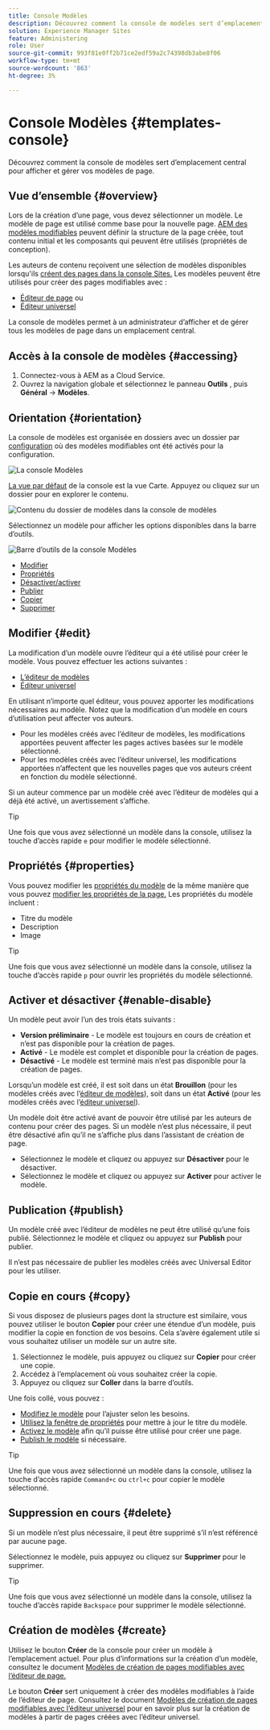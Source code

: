 ```yaml
---
title: Console Modèles
description: Découvrez comment la console de modèles sert d’emplacement central pour afficher et gérer vos modèles de page.
solution: Experience Manager Sites
feature: Administering
role: User
source-git-commit: 993f81e0ff2b71ce2edf59a2c74398db3abe8f06
workflow-type: tm+mt
source-wordcount: '863'
ht-degree: 3%

---
```



# Console Modèles {#templates-console}

Découvrez comment la console de modèles sert d’emplacement central pour afficher et gérer vos modèles de page.

## Vue d’ensemble {#overview}

Lors de la création d’une page, vous devez sélectionner un modèle. Le modèle de page est utilisé comme base pour la nouvelle page. [AEM des modèles modifiables](/help/implementing/developing/components/templates.md) peuvent définir la structure de la page créée, tout contenu initial et les composants qui peuvent être utilisés (propriétés de conception).

Les auteurs de contenu reçoivent une sélection de modèles disponibles lorsqu&#39;ils [ créent des pages dans la console Sites.](/help/sites-cloud/authoring/sites-console/creating-pages.md) Les modèles peuvent être utilisés pour créer des pages modifiables avec :

* [Éditeur de page](/help/sites-cloud/authoring/page-editor/templates.md) ou
* [Éditeur universel](/help/sites-cloud/authoring/universal-editor/templates.md)

La console de modèles permet à un administrateur d’afficher et de gérer tous les modèles de page dans un emplacement central.

## Accès à la console de modèles {#accessing}

1. Connectez-vous à AEM as a Cloud Service.
1. Ouvrez la navigation globale et sélectionnez le panneau **Outils** , puis **Général** -> **Modèles**.

## Orientation {#orientation}

La console de modèles est organisée en dossiers avec un dossier par [configuration](/help/implementing/developing/introduction/configurations.md) où des modèles modifiables ont été activés pour la configuration.

![La console Modèles](assets/templates-console/templates-console.png)

[La vue par défaut](/help/sites-cloud/authoring/quick-start.md) de la console est la vue Carte. Appuyez ou cliquez sur un dossier pour en explorer le contenu.

![Contenu du dossier de modèles dans la console de modèles](assets/templates-console/templates-console-templates.png)

Sélectionnez un modèle pour afficher les options disponibles dans la barre d’outils.

![Barre d’outils de la console Modèles](assets/templates-console/templates-console-toolbar.png)

* [Modifier](#edit-edit)
* [Propriétés](#properties)
* [Désactiver/activer](#enable-disable)
* [Publier](#publish)
* [Copier](#copy)
* [Supprimer](#delete)

## Modifier {#edit}

La modification d’un modèle ouvre l’éditeur qui a été utilisé pour créer le modèle. Vous pouvez effectuer les actions suivantes :

* [L’éditeur de modèles](/help/sites-cloud/authoring/page-editor/templates.md)
* [Éditeur universel](/help/sites-cloud/authoring/universal-editor/templates.md)

En utilisant n’importe quel éditeur, vous pouvez apporter les modifications nécessaires au modèle. Notez que la modification d’un modèle en cours d’utilisation peut affecter vos auteurs.

* Pour les modèles créés avec l’éditeur de modèles, les modifications apportées peuvent affecter les pages actives basées sur le modèle sélectionné.
* Pour les modèles créés avec l’éditeur universel, les modifications apportées n’affectent que les nouvelles pages que vos auteurs créent en fonction du modèle sélectionné.

Si un auteur commence par un modèle créé avec l’éditeur de modèles qui a déjà été activé, un avertissement s’affiche.

>[!TIP]
>
>Une fois que vous avez sélectionné un modèle dans la console, utilisez la touche d’accès rapide `e` pour modifier le modèle sélectionné.

## Propriétés {#properties}

Vous pouvez modifier les [propriétés du modèle](/help/sites-cloud/authoring/page-editor/templates.md) de la même manière que vous pouvez [modifier les propriétés de la page.](/help/sites-cloud/authoring/sites-console/page-properties.md) Les propriétés du modèle incluent :

* Titre du modèle
* Description
* Image

>[!TIP]
>
>Une fois que vous avez sélectionné un modèle dans la console, utilisez la touche d’accès rapide `p` pour ouvrir les propriétés du modèle sélectionné.

## Activer et désactiver {#enable-disable}

Un modèle peut avoir l’un des trois états suivants :

* **Version préliminaire** - Le modèle est toujours en cours de création et n’est pas disponible pour la création de pages.
* **Activé** - Le modèle est complet et disponible pour la création de pages.
* **Désactivé** - Le modèle est terminé mais n’est pas disponible pour la création de pages.

Lorsqu’un modèle est créé, il est soit dans un état **Brouillon** (pour les modèles créés avec l’[éditeur de modèles](/help/sites-cloud/authoring/page-editor/templates.md)), soit dans un état **Activé** (pour les modèles créés avec l’[éditeur universel](/help/sites-cloud/authoring/universal-editor/templates.md)).

Un modèle doit être activé avant de pouvoir être utilisé par les auteurs de contenu pour créer des pages. Si un modèle n’est plus nécessaire, il peut être désactivé afin qu’il ne s’affiche plus dans l’assistant de création de page.

* Sélectionnez le modèle et cliquez ou appuyez sur **Désactiver** pour le désactiver.
* Sélectionnez le modèle et cliquez ou appuyez sur **Activer** pour activer le modèle.

## Publication {#publish}

Un modèle créé avec l’éditeur de modèles ne peut être utilisé qu’une fois publié. Sélectionnez le modèle et cliquez ou appuyez sur **Publish** pour publier.

Il n’est pas nécessaire de publier les modèles créés avec Universal Editor pour les utiliser.

## Copie en cours {#copy}

Si vous disposez de plusieurs pages dont la structure est similaire, vous pouvez utiliser le bouton **Copier** pour créer une étendue d’un modèle, puis modifier la copie en fonction de vos besoins. Cela s’avère également utile si vous souhaitez utiliser un modèle sur un autre site.

1. Sélectionnez le modèle, puis appuyez ou cliquez sur **Copier** pour créer une copie.
1. Accédez à l’emplacement où vous souhaitez créer la copie.
1. Appuyez ou cliquez sur **Coller** dans la barre d’outils.

Une fois collé, vous pouvez :

* [Modifiez le modèle](#edit) pour l’ajuster selon les besoins.
* [Utilisez la fenêtre de propriétés](#properties) pour mettre à jour le titre du modèle.
* [Activez le modèle](#enable-disable) afin qu’il puisse être utilisé pour créer une page.
* [Publish le modèle](#publish) si nécessaire.

>[!TIP]
>
>Une fois que vous avez sélectionné un modèle dans la console, utilisez la touche d’accès rapide `Command+c` ou `ctrl+c` pour copier le modèle sélectionné.

## Suppression en cours {#delete}

Si un modèle n’est plus nécessaire, il peut être supprimé s’il n’est référencé par aucune page.

Sélectionnez le modèle, puis appuyez ou cliquez sur **Supprimer** pour le supprimer.

>[!TIP]
>
>Une fois que vous avez sélectionné un modèle dans la console, utilisez la touche d’accès rapide `Backspace` pour supprimer le modèle sélectionné.

## Création de modèles {#create}

Utilisez le bouton **Créer** de la console pour créer un modèle à l’emplacement actuel. Pour plus d’informations sur la création d’un modèle, consultez le document [Modèles de création de pages modifiables avec l’éditeur de page.](/help/sites-cloud/authoring/page-editor/templates.md)

Le bouton **Créer** sert uniquement à créer des modèles modifiables à l’aide de l’éditeur de page. Consultez le document [Modèles de création de pages modifiables avec l’éditeur universel](/help/sites-cloud/authoring/universal-editor/templates.md) pour en savoir plus sur la création de modèles à partir de pages créées avec l’éditeur universel.
